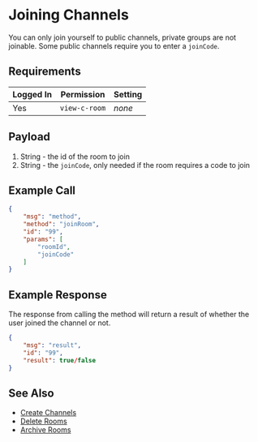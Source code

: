 # Joining Channels
You can only join yourself to public channels, private groups are not joinable. Some public channels require you to enter a `joinCode`.

## Requirements
| Logged In | Permission | Setting |
| --- | --- | --- |
| Yes | `view-c-room` | _none_ |

## Payload
1. String - the id of the room to join
2. String - the `joinCode`, only needed if the room requires a code to join

## Example Call

```json
{
    "msg": "method",
    "method": "joinRoom",
    "id": "99",
    "params": [
        "roomId",
        "joinCode"
    ]
}
```

## Example Response
The response from calling the method will return a result of whether the user joined the channel or not.

```json
{
    "msg": "result",
    "id": "99",
    "result": true/false
}
```

## See Also
* [Create Channels][1]
* [Delete Rooms][2]
* [Archive Rooms][3]

[1]:../create-channels
[2]:../delete-rooms
[3]:../archive-rooms
